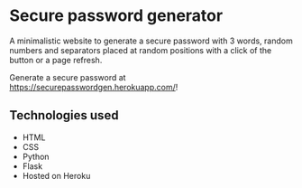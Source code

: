 # Secure password generator 

A minimalistic website to generate a secure password with 3 words, random numbers and separators placed at random positions with a click of the button or a page refresh.

Generate a secure password at https://securepasswordgen.herokuapp.com/!

## Technologies used
- HTML
- CSS
- Python
- Flask
- Hosted on Heroku
